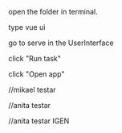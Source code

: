 open the folder in terminal.

type vue ui

go to serve in the UserInterface

click "Run task"

click "Open app"

//mikael testar

//anita testar

//anita testar IGEN